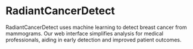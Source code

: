 # RadiantCancerDetect
RadiantCancerDetect uses machine learning to detect breast cancer from mammograms. Our web interface simplifies analysis for medical professionals, aiding in early detection and improved patient outcomes.
